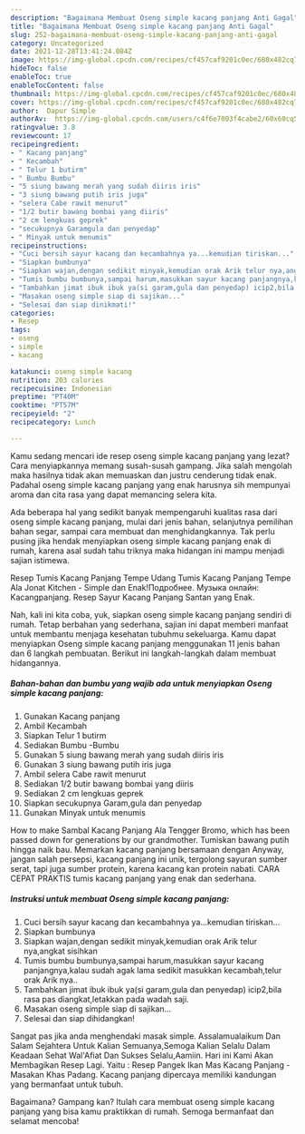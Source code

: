 ```yaml
---
description: "Bagaimana Membuat Oseng simple kacang panjang Anti Gagal"
title: "Bagaimana Membuat Oseng simple kacang panjang Anti Gagal"
slug: 252-bagaimana-membuat-oseng-simple-kacang-panjang-anti-gagal
category: Uncategorized
date: 2021-12-28T13:41:24.084Z
image: https://img-global.cpcdn.com/recipes/cf457caf9201c0ec/680x482cq70/oseng-simple-kacang-panjang-foto-resep-utama.jpg
hideToc: false
enableToc: true
enableTocContent: false
thumbnail: https://img-global.cpcdn.com/recipes/cf457caf9201c0ec/680x482cq70/oseng-simple-kacang-panjang-foto-resep-utama.jpg
cover: https://img-global.cpcdn.com/recipes/cf457caf9201c0ec/680x482cq70/oseng-simple-kacang-panjang-foto-resep-utama.jpg
author:  Dapur Simple
authorAv:  https://img-global.cpcdn.com/users/c4f6e7003f4cabe2/60x60cq50/avatar.jpg
ratingvalue: 3.8
reviewcount: 17
recipeingredient:
- " Kacang panjang"
- " Kecambah"
- " Telur 1 butirm"
- " Bumbu Bumbu"
- "5 siung bawang merah yang sudah diiris iris"
- "3 siung bawang putih iris juga"
- "selera Cabe rawit menurut"
- "1/2 butir bawang bombai yang diiris"
- "2 cm lengkuas geprek"
- "secukupnya Garamgula dan penyedap"
- " Minyak untuk menumis"
recipeinstructions:
- "Cuci bersih sayur kacang dan kecambahnya ya...kemudian tiriskan..."
- "Siapkan bumbunya"
- "Siapkan wajan,dengan sedikit minyak,kemudian orak Arik telur nya,angkat sisihkan"
- "Tumis bumbu bumbunya,sampai harum,masukkan sayur kacang panjangnya,kalau sudah agak lama sedikit masukkan kecambah,telur orak Arik nya.."
- "Tambahkan jimat ibuk ibuk ya(si garam,gula dan penyedap) icip2,bila rasa pas diangkat,letakkan pada wadah saji."
- "Masakan oseng simple siap di sajikan..."
- "Selesai dan siap dinikmati!"
categories:
- Resep
tags:
- oseng
- simple
- kacang

katakunci: oseng simple kacang 
nutrition: 203 calories
recipecuisine: Indonesian
preptime: "PT40M"
cooktime: "PT57M"
recipeyield: "2"
recipecategory: Lunch

---
```



Kamu sedang mencari ide resep oseng simple kacang panjang yang lezat? Cara menyiapkannya memang susah-susah gampang. Jika salah mengolah maka hasilnya tidak akan memuaskan dan justru cenderung tidak enak. Padahal oseng simple kacang panjang yang enak harusnya sih mempunyai aroma dan cita rasa yang dapat memancing selera kita.


Ada beberapa hal yang sedikit banyak mempengaruhi kualitas rasa dari oseng simple kacang panjang, mulai dari jenis bahan, selanjutnya pemilihan bahan segar, sampai cara membuat dan menghidangkannya. Tak perlu pusing jika hendak menyiapkan oseng simple kacang panjang enak di rumah, karena asal sudah tahu triknya maka hidangan ini mampu menjadi sajian istimewa.

Resep Tumis Kacang Panjang Tempe Udang Tumis Kacang Panjang Tempe Ala Jonat Kitchen - Simple dan Enak!Подробнее. Музыка онлайн: Kacangpanjang. Resep Sayur Kacang Panjang Santan yang Enak.


Nah, kali ini kita coba, yuk, siapkan oseng simple kacang panjang sendiri di rumah. Tetap berbahan yang sederhana, sajian ini dapat memberi manfaat untuk membantu menjaga kesehatan tubuhmu sekeluarga. Kamu dapat menyiapkan Oseng simple kacang panjang menggunakan 11 jenis bahan dan 6 langkah pembuatan. Berikut ini langkah-langkah dalam membuat hidangannya.

<!--inarticleads1-->

##### Bahan-bahan dan bumbu yang wajib ada untuk menyiapkan Oseng simple kacang panjang:

1. Gunakan  Kacang panjang
1. Ambil  Kecambah
1. Siapkan  Telur 1 butirm
1. Sediakan  Bumbu -Bumbu
1. Gunakan 5 siung bawang merah yang sudah diiris iris
1. Gunakan 3 siung bawang putih iris juga
1. Ambil selera Cabe rawit menurut
1. Sediakan 1/2 butir bawang bombai yang diiris
1. Sediakan 2 cm lengkuas geprek
1. Siapkan secukupnya Garam,gula dan penyedap
1. Gunakan  Minyak untuk menumis


How to make Sambal Kacang Panjang Ala Tengger Bromo, which has been passed down for generations by our grandmother. Tumiskan bawang putih hingga naik bau. Memarkan kacang panjang bersamaan dengan Anyway, jangan salah persepsi, kacang panjang ini unik, tergolong sayuran sumber serat, tapi juga sumber protein, karena kacang kan protein nabati. CARA CEPAT PRAKTIS tumis kacang panjang yang enak dan sederhana. 

<!--inarticleads2-->

##### Instruksi untuk membuat Oseng simple kacang panjang:

1. Cuci bersih sayur kacang dan kecambahnya ya...kemudian tiriskan...
1. Siapkan bumbunya
1. Siapkan wajan,dengan sedikit minyak,kemudian orak Arik telur nya,angkat sisihkan
1. Tumis bumbu bumbunya,sampai harum,masukkan sayur kacang panjangnya,kalau sudah agak lama sedikit masukkan kecambah,telur orak Arik nya..
1. Tambahkan jimat ibuk ibuk ya(si garam,gula dan penyedap) icip2,bila rasa pas diangkat,letakkan pada wadah saji.
1. Masakan oseng simple siap di sajikan...
1. Selesai dan siap dihidangkan!

Sangat pas jika anda menghendaki masak simple. Assalamualaikum Dan Salam Sejahtera Untuk Kalian Semuanya,Semoga Kalian Selalu Dalam Keadaan Sehat Wal&#39;Afiat Dan Sukses Selalu,Aamiin. Hari ini Kami Akan Membagikan Resep Lagi. Yaitu : Resep Pangek Ikan Mas Kacang Panjang - Masakan Khas Padang. Kacang panjang dipercaya memiliki kandungan yang bermanfaat untuk tubuh. 

Bagaimana? Gampang kan? Itulah cara membuat oseng simple kacang panjang yang bisa kamu praktikkan di rumah. Semoga bermanfaat dan selamat mencoba!
